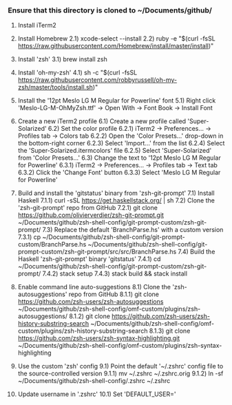 
### Ensure that this directory is cloned to ~/Documents/github/

1) Install iTerm2

2) Install Homebrew
  2.1) xcode-select --install
  2.2) ruby -e "$(curl -fsSL https://raw.githubusercontent.com/Homebrew/install/master/install)"

3) Install 'zsh'
  3.1) brew install zsh

4) Install 'oh-my-zsh'
  4.1) sh -c "$(curl -fsSL https://raw.githubusercontent.com/robbyrussell/oh-my-zsh/master/tools/install.sh)"

5) Install the '12pt Meslo LG M Regular for Powerline' font
  5.1) Right click 'Meslo-LG-M-OhMyZsh.ttf' -> Open With -> Font Book -> Install Font

6) Create a new iTerm2 profile
  6.1) Create a new profile called 'Super-Solarized'
  6.2) Set the color profile
    6.2.1) iTerm2 -> Preferences... -> Profiles tab -> Colors tab
    6.2.2) Open the 'Color Presets...' drop-down in the bottom-right corner
    6.2.3) Select 'Import...' from the list
    6.2.4) Select the 'Super-Solarized.itermcolors' file
    6.2.5) Select 'Super-Solarized' from 'Color Presets...'
  6.3) Change the text to '12pt Meslo LG M Regular for Powerline'
    6.3.1) iTerm2 -> Preferences... -> Profiles tab -> Text tab
    6.3.2) Click the 'Change Font' button
    6.3.3) Select 'Meslo LG M Regular for Powerline'

7) Build and install the 'gitstatus' binary from 'zsh-git-prompt'
  7.1) Install Haskell
    7.1.1) curl -sSL https://get.haskellstack.org/ | sh
  7.2) Clone the 'zsh-git-prompt' repo from GitHub
    7.2.1) git clone https://github.com/olivierverdier/zsh-git-prompt.git ~/Documents/github/zsh-shell-config/git-prompt-custom/zsh-git-prompt/
  7.3) Replace the default 'BranchParse.hs' with a custom version
    7.3.1) cp ~/Documents/github/zsh-shell-config/git-prompt-custom/BranchParse.hs ~/Documents/github/zsh-shell-config/git-prompt-custom/zsh-git-prompt/src/src/BranchParse.hs
  7.4) Build the Haskell 'zsh-git-prompt' binary 'gitstatus'
    7.4.1) cd ~/Documents/github/zsh-shell-config/git-prompt-custom/zsh-git-prompt/
    7.4.2) stack setup
    7.4.3) stack build && stack install

8) Enable command line auto-suggestions
  8.1) Clone the 'zsh-autosuggestions' repo from GitHub
    8.1.1) git clone https://github.com/zsh-users/zsh-autosuggestions ~/Documents/github/zsh-shell-config/omf-custom/plugins/zsh-autosuggestions/
    8.1.2) git clone https://github.com/zsh-users/zsh-history-substring-search ~/Documents/github/zsh-shell-config/omf-custom/plugins/zsh-history-substring-search
    8.1.3) git clone https://github.com/zsh-users/zsh-syntax-highlighting.git ~/Documents/github/zsh-shell-config/omf-custom/plugins/zsh-syntax-highlighting

9) Use the custom 'zsh' config
  9.1) Point the default '~/.zshrc' config file to the source-controlled version
    9.1.1) mv ~/.zshrc ~/.zshrc.orig
    9.1.2) ln -sf ~/Documents/github/zsh-shell-config/.zshrc ~/.zshrc

10) Update username in '.zshrc'
  10.1) Set 'DEFAULT_USER=<username>'
